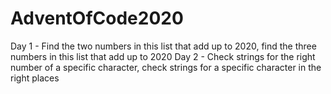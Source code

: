 # AdventOfCode2020

Day 1 - Find the two numbers in this list that add up to 2020, find the three numbers in this list that add up to 2020
Day 2 - Check strings for the right number of a specific character, check strings for a specific character in the right places
